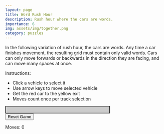 ```yaml
---
layout: page
title: Word Rush Hour
description: Rush hour where the cars are words.
importance: 6
img: assets/img/together.png
category: puzzles
---
```


In the following variation of rush hour, the cars are words. Any time a car finishes movement, the resulting grid must contain only valid 
words. Cars can only move forwards or backwards in the direction they are facing, and can move many spaces at once.

Instructions:
- Click a vehicle to select it
- Use arrow keys to move selected vehicle
- Get the red car to the yellow exit
- Moves count once per track selection

<html>
<head>
   <title>Word Rush Hour</title>
<style>
   .game-board {
       display: grid;
       grid-template-columns: repeat(6, 50px);
       gap: 2px;
       padding: 10px;
       background-color: #ccc;
       width: fit-content;
       border: 2px solid #333;
   }

   .cell {
       width: 50px;
       height: 50px;
       background-color: #fff;
       position: relative;
       display: flex;
       align-items: center;
       justify-content: center;
       cursor: pointer;
       font-size: 24px;
       font-family: monospace;
       border-top: 2px solid #333;
       border-left: 2px solid #333;
   }

   /* Add right border to last column except for exit row */
    .cell[data-x="5"][data-y="2"] {
        border-right: none;
    }

    .cell[data-x="5"][data-y="2"]::after {
        content: "→";
        position: absolute;
        right: -15px;
        font-size: 24px;
        color: #333;
    }

   /* Add bottom border to last row */
   .cell[data-y="5"] {
       border-bottom: 2px solid #333;
   }

   .car {
       background-color: #4CAF50;
   }

   .car.red {
       background-color: #f44336;
   }

   .truck {
       background-color: #2196F3;
   }

   .selected {
       outline: 3px solid #fff;
       outline-offset: -3px;
       box-shadow: 0 0 10px rgba(0,0,0,0.5);
   }

   #controls {
       margin-top: 20px;
   }
</style>
</head>
<body>
   <div id="game-container">
       <div class="game-board" id="board"></div>
       <div id="controls">
           <button onclick="resetGame()">Reset Game</button>
           <p>Moves: <span id="moves">0</span></p>
       </div>
   </div>

   <script>
       const BOARD_SIZE = 6;
       let selectedVehicle = null;
       let moveCount = 0;
       let lastTrack = null;
       let moveCountedForTrack = false;

       const initialState = {
           redCar: { 
               x: 1, 
               y: 2, 
               length: 2, 
               horizontal: true, 
               color: 'red',
               letters: ['R', 'R']
           },
           vehicles: [
               { 
                   x: 0, 
                   y: 0, 
                   length: 2, 
                   horizontal: true,
                   letters: ['A', 'A']
               },
               { 
                   x: 3, 
                   y: 0, 
                   length: 3, 
                   horizontal: false,
                   letters: ['B', 'B', 'B']
               },
               { 
                   x: 4, 
                   y: 1, 
                   length: 2, 
                   horizontal: true,
                   letters: ['C', 'C']
               },
               { 
                   x: 5, 
                   y: 3, 
                   length: 3, 
                   horizontal: false,
                   letters: ['D', 'D', 'D']
               }
           ]
       };

       let gameState = JSON.parse(JSON.stringify(initialState));

       function createBoard() {
           const board = document.getElementById('board');
           board.innerHTML = '';

           for (let y = 0; y < BOARD_SIZE; y++) {
               for (let x = 0; x < BOARD_SIZE; x++) {
                   const cell = document.createElement('div');
                   cell.className = 'cell';
                   cell.dataset.x = x;
                   cell.dataset.y = y;
                   cell.addEventListener('click', handleCellClick);
                   board.appendChild(cell);
               }
           }

           board.children[2 * BOARD_SIZE + 5].classList.add('exit');
           placeVehicles();
       }

       function placeVehicles() {
           document.querySelectorAll('.selected').forEach(el => el.classList.remove('selected'));

           placeVehicle(gameState.redCar);
           gameState.vehicles.forEach(vehicle => placeVehicle(vehicle));

           if (selectedVehicle) {
               highlightVehicle(selectedVehicle);
           }
       }

       function placeVehicle(vehicle) {
           for (let i = 0; i < vehicle.length; i++) {
               const x = vehicle.horizontal ? vehicle.x + i : vehicle.x;
               const y = vehicle.horizontal ? vehicle.y : vehicle.y + i;
               const cell = document.querySelector(`[data-x="${x}"][data-y="${y}"]`);
               cell.classList.add(vehicle.length === 3 ? 'truck' : 'car');
               if (vehicle.color === 'red') cell.classList.add('red');
               cell.textContent = vehicle.letters[i];
           }
       }

       function highlightVehicle(vehicle) {
           for (let i = 0; i < vehicle.length; i++) {
               const x = vehicle.horizontal ? vehicle.x + i : vehicle.x;
               const y = vehicle.horizontal ? vehicle.y : vehicle.y + i;
               const cell = document.querySelector(`[data-x="${x}"][data-y="${y}"]`);
               cell.classList.add('selected');
           }
       }

        function handleCellClick(event) {
            const cell = event.target;
            const x = parseInt(cell.dataset.x);
            const y = parseInt(cell.dataset.y);

            if (cell.classList.contains('car') || cell.classList.contains('truck')) {
                const vehicle = findVehicle(x, y);
                if (selectedVehicle === vehicle) {
                    selectedVehicle = null;
                    lastTrack = null;  // Reset lastTrack when deselecting
                } else {
                    selectedVehicle = vehicle;
                    lastTrack = null;  // Reset lastTrack for new selection
                }
                placeVehicles();
            }
        }

       document.addEventListener('keydown', (event) => {
           if (!selectedVehicle) return;

           let dx = 0;
           let dy = 0;

           if (selectedVehicle.horizontal) {
               // check if we are the red car and if we are at the end
               if (selectedVehicle === gameState.redCar && selectedVehicle.x + selectedVehicle.length === BOARD_SIZE && event.key === 'ArrowRight') {
                   alert(`Congratulations! You solved the puzzle in ${moveCount} moves!`);
               }
               if (event.key === 'ArrowLeft') dx = -1;
               if (event.key === 'ArrowRight') dx = 1;
           } else {
               if (event.key === 'ArrowUp') dy = -1;
               if (event.key === 'ArrowDown') dy = 1;
           }

           if (dx !== 0 || dy !== 0) {
               if (canMove(selectedVehicle, dx, dy)) {
                   moveVehicle(selectedVehicle, dx, dy);
               }
           }
       });

       function findVehicle(x, y) {
           if (isPointInVehicle(gameState.redCar, x, y)) return gameState.redCar;
           return gameState.vehicles.find(v => isPointInVehicle(v, x, y));
       }

       function isPointInVehicle(vehicle, x, y) {
           for (let i = 0; i < vehicle.length; i++) {
               const vx = vehicle.horizontal ? vehicle.x + i : vehicle.x;
               const vy = vehicle.horizontal ? vehicle.y : vehicle.y + i;
               if (vx === x && vy === y) return true;
           }
           return false;
       }

       function canMove(vehicle, dx, dy) {
           const newX = vehicle.x + dx;
           const newY = vehicle.y + dy;

           if (newX < 0 || newY < 0) return false;
           if (vehicle.horizontal && newX + vehicle.length > BOARD_SIZE) return false;
           if (!vehicle.horizontal && newY + vehicle.length > BOARD_SIZE) return false;

           for (let i = 0; i < vehicle.length; i++) {
               const x = vehicle.horizontal ? newX + i : newX;
               const y = vehicle.horizontal ? newY : newY + i;
               
               if (gameState.redCar !== vehicle && 
                   isPointInVehicle(gameState.redCar, x, y)) return false;
               
               for (const other of gameState.vehicles) {
                   if (other !== vehicle && isPointInVehicle(other, x, y)) return false;
               }
           }

           return true;
        }

        function moveVehicle(vehicle, dx, dy) {
            const currentTrack = vehicle.horizontal ? vehicle.y : vehicle.x;
            
            // Only increment if this is a new vehicle/track selection
            if (selectedVehicle && (lastTrack === null || lastTrack !== currentTrack)) {
                moveCount++;
                document.getElementById('moves').textContent = moveCount;
                lastTrack = currentTrack;
            }
            
            vehicle.x += dx;
            vehicle.y += dy;
            createBoard();
        }

        function checkWin() {
            if (gameState.redCar.x + gameState.redCar.length === BOARD_SIZE) {
                alert(`Congratulations! You solved the puzzle in ${moveCount} moves!`);
            }
        }

       function resetGame() {
           gameState = JSON.parse(JSON.stringify(initialState));
           selectedVehicle = null;
           moveCount = 0;
           moveCountedForTrack = false;
           lastTrack = null;
           document.getElementById('moves').textContent = moveCount;
           createBoard();
       }

       createBoard();
   </script>
</body>
</html>